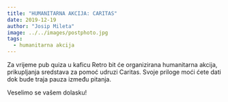 ```yaml
---
title: "HUMANITARNA AKCIJA: CARITAS"
date: 2019-12-19
author: "Josip Mileta"
image: ../../images/postphoto.jpg
tags:
  - humanitarna akcija
---
```


Za vrijeme pub quiza u kaficu Retro bit će organizirana humanitarna akcija, prikupljanja sredstava za pomoć udruzi Caritas. Svoje priloge moći ćete dati dok bude traja pauza između pitanja.

Veselimo se vašem dolasku!
